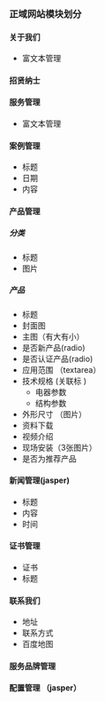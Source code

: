 ### 正域网站模块划分



#### 关于我们

- 富文本管理

#### 招贤纳士

#### 服务管理

- 富文本管理

#### 案例管理

- 标题 
- 日期 
- 内容

#### 产品管理
##### 分类
- 标题 
- 图片

##### 产品

- 标题
- 封面图
- 主图（有大有小）  
- 是否新产品(radio)
- 是否认证产品(radio)
- 应用范围  （textarea）
- 技术规格  (关联标 )
    - 电器参数
    - 结构参数
- 外形尺寸 （图片）
- 资料下载  
- 视频介绍
- 现场安装（3张图片）
- 是否为推荐产品


#### 新闻管理(jasper)
- 标题
- 内容
- 时间

#### 证书管理
- 证书
- 标题

#### 联系我们
- 地址
- 联系方式
- 百度地图

#### 服务品牌管理

#### 配置管理 （jasper）
